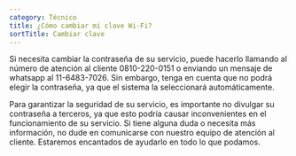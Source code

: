 ```yaml
---
category: Técnico
title: ¿Cómo cambiar mi clave Wi-Fi?
sortTitle: Cambiar clave
---
```


Si necesita cambiar la contraseña de su servicio, puede hacerlo llamando al número de atención al cliente 0810-220-0151 o enviando un mensaje de whatsapp al 11-6483-7026. Sin embargo, tenga en cuenta que no podrá elegir la contraseña, ya que el sistema la seleccionará automáticamente.

Para garantizar la seguridad de su servicio, es importante no divulgar su contraseña a terceros, ya que esto podría causar inconvenientes en el funcionamiento de su servicio. Si tiene alguna duda o necesita más información, no dude en comunicarse con nuestro equipo de atención al cliente. Estaremos encantados de ayudarlo en todo lo que podamos.

